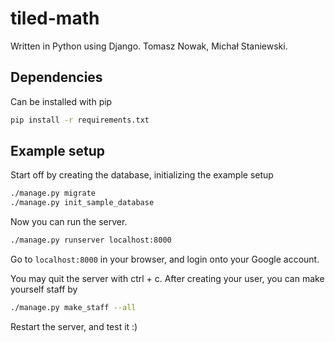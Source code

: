 # tiled-math
Written in Python using Django. Tomasz Nowak, Michał Staniewski.

## Dependencies

Can be installed with pip
``` sh
pip install -r requirements.txt
```

## Example setup

Start off by creating the database, initializing the example setup
``` sh
./manage.py migrate
./manage.py init_sample_database
```

Now you can run the server.
``` sh
./manage.py runserver localhost:8000
```

Go to `localhost:8000` in your browser, and login onto your Google account.

You may quit the server with ctrl + c. After creating your user, you can make yourself staff by
``` sh
./manage.py make_staff --all
```

Restart the server, and test it :)
